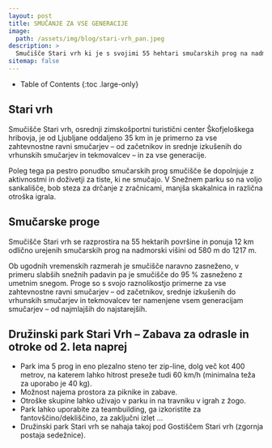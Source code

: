 ```yaml
---
layout: post
title: SMUČANJE ZA VSE GENERACIJE
image: 
  path: /assets/img/blog/stari-vrh_pan.jpeg
description: >
  Smučišče Stari vrh ki je s svojimi 55 hehtari smučarskih prog na nadmorski višini od 580 m do 1217 m, primerno za vse zahtevnostne ravni smučarjev.
sitemap: false
---
```


- Table of Contents
{:toc .large-only}

## Stari vrh

Smučišče Stari vrh, osrednji zimskošportni turistični center Škofjeloškega hribovja, je od Ljubljane oddaljeno 35 km in je primerno za vse zahtevnostne ravni smučarjev – od začetnikov in srednje izkušenih do vrhunskih smučarjev in tekmovalcev – in za vse generacije.

Poleg tega pa pestro ponudbo smučarskih prog smučišče še dopolnjuje z aktivnostmi in doživetji za tiste, ki ne smučajo. V Snežnem parku so na voljo sankališče, bob steza za drčanje z zračnicami, manjša skakalnica in različna otroška igrala.
 
## Smučarske proge

Smučišče Stari vrh se razprostira na 55 hektarih površine in ponuja 12 km odlično urejenih smučarskih prog na nadmorski višini od 580 m do 1217 m.

Ob ugodnih vremenskih razmerah je smučišče naravno zasneženo, v primeru slabših snežnih padavin pa je smučišče do 95 % zasneženo z umetnim snegom. Proge so s svojo raznolikostjo primerne za vse zahtevnostne ravni smučarjev – od začetnikov, srednje izkušenih do vrhunskih smučarjev in tekmovalcev ter namenjene vsem generacijam smučarjev – od najmlajših do najstarejših. 
 

## Družinski park Stari Vrh – Zabava za odrasle in otroke od 2. leta naprej

- Park ima 5 prog in eno plezalno steno ter zip-line, dolg več kot 400 metrov, na katerem lahko hitrost preseže tudi 60 km/h (minimalna teža za uporabo je 40 kg).
- Možnost najema prostora za piknike in zabave.
- Otroške skupine lahko uživajo v parku in na travniku v igrah z žogo.
- Park lahko uporabite za teambuilding, ga izkoristite za fantovščino/dekliščino, za zaključni izlet …
- Družinski park Stari vrh se nahaja takoj pod Gostiščem Stari vrh (zgornja postaja sedežnice).